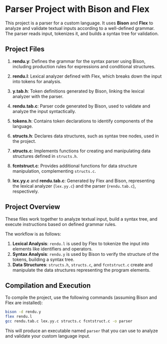 # Parser Project with Bison and Flex

This project is a parser for a custom language. It uses **Bison** and **Flex** to analyze and validate textual inputs according to a well-defined grammar. The parser reads input, tokenizes it, and builds a syntax tree for validation.

## Project Files

1. **rendu.y**: Defines the grammar for the syntax parser using Bison, including production rules for expressions and conditional structures.

2. **rendu.l**: Lexical analyzer defined with Flex, which breaks down the input into tokens for analysis.

3. **y.tab.h**: Token definitions generated by Bison, linking the lexical analyzer with the parser.

4. **rendu.tab.c**: Parser code generated by Bison, used to validate and analyze the input syntactically.

5. **tokens.h**: Contains token declarations to identify components of the language.

6. **structs.h**: Declares data structures, such as syntax tree nodes, used in the project.

7. **structs.c**: Implements functions for creating and manipulating data structures defined in `structs.h`.

8. **fcntstruct.c**: Provides additional functions for data structure manipulation, complementing `structs.c`.

9. **lex.yy.c** and **rendu.tab.c**: Generated by Flex and Bison, representing the lexical analyzer (`lex.yy.c`) and the parser (`rendu.tab.c`), respectively.

## Project Overview

These files work together to analyze textual input, build a syntax tree, and execute instructions based on defined grammar rules.

The workflow is as follows:

1. **Lexical Analysis**: `rendu.l` is used by Flex to tokenize the input into elements like identifiers and operators.
2. **Syntax Analysis**: `rendu.y` is used by Bison to verify the structure of the tokens, building a syntax tree.
3. **Data Structures**: `structs.h`, `structs.c`, and `fcntstruct.c` create and manipulate the data structures representing the program elements.

## Compilation and Execution

To compile the project, use the following commands (assuming Bison and Flex are installed):

```bash
bison -d rendu.y
flex rendu.l
gcc rendu.tab.c lex.yy.c structs.c fcntstruct.c -o parser
```

This will produce an executable named `parser` that you can use to analyze and validate your custom language input.

